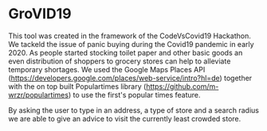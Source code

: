 # GroVID19
This tool was created in the framework of the CodeVsCovid19 Hackathon.
We tackeld the issue of panic buying during the Covid19 pandemic in early 2020. As people started stocking toilet paper and other basic goods an even distribution of shoppers to grocery stores can help to alleviate temporary shortages. We used the Google Maps Places API (https://developers.google.com/places/web-service/intro?hl=de) together with the on top built Populartimes library (https://github.com/m-wrzr/populartimes) to use the first's popular times feature. 

By asking the user to type in an address, a type of store and a search radius we are able to give an advice to visit the currently least crowded store.
